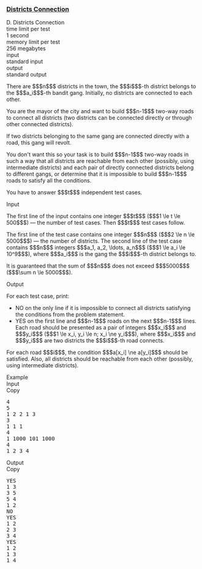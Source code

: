 <h3><a href="https://codeforces.com/contest/1433/problem/D" target="_blank" rel="noopener noreferrer">Districts Connection</a></h3>

<div class="header"><div class="title">D. Districts Connection</div><div class="time-limit"><div class="property-title">time limit per test</div>1 second</div><div class="memory-limit"><div class="property-title">memory limit per test</div>256 megabytes</div><div class="input-file input-standard"><div class="property-title">input</div>standard input</div><div class="output-file output-standard"><div class="property-title">output</div>standard output</div></div><div><p>There are $$$n$$$ districts in the town, the $$$i$$$-th district belongs to the $$$a_i$$$-th bandit gang. Initially, no districts are connected to each other.</p><p>You are the mayor of the city and want to build $$$n-1$$$ two-way roads to connect all districts (two districts can be connected directly or through other connected districts).</p><p>If two districts belonging to the same gang are connected <span class="tex-font-style-bf">directly</span> with a road, this gang will revolt.</p><p>You don't want this so your task is to build $$$n-1$$$ two-way roads in such a way that all districts are reachable from each other (possibly, using intermediate districts) and <span class="tex-font-style-bf">each pair</span> of directly connected districts belong to <span class="tex-font-style-bf">different gangs</span>, or determine that it is impossible to build $$$n-1$$$ roads to satisfy all the conditions.</p><p>You have to answer $$$t$$$ independent test cases.</p></div><div class="input-specification"><div class="section-title">Input</div><p>The first line of the input contains one integer $$$t$$$ ($$$1 \le t \le 500$$$) — the number of test cases. Then $$$t$$$ test cases follow.</p><p>The first line of the test case contains one integer $$$n$$$ ($$$2 \le n \le 5000$$$) — the number of districts. The second line of the test case contains $$$n$$$ integers $$$a_1, a_2, \ldots, a_n$$$ ($$$1 \le a_i \le 10^9$$$), where $$$a_i$$$ is the gang the $$$i$$$-th district belongs to.</p><p>It is guaranteed that the sum of $$$n$$$ does not exceed $$$5000$$$ ($$$\sum n \le 5000$$$).</p></div><div class="output-specification"><div class="section-title">Output</div><p>For each test case, print:</p><ul> <li> <span class="tex-font-style-tt">NO</span> on the only line if it is impossible to connect all districts satisfying the conditions from the problem statement. </li><li> <span class="tex-font-style-tt">YES</span> on the first line and $$$n-1$$$ roads on the next $$$n-1$$$ lines. Each road should be presented as a pair of integers $$$x_i$$$ and $$$y_i$$$ ($$$1 \le x_i, y_i \le n; x_i \ne y_i$$$), where $$$x_i$$$ and $$$y_i$$$ are two districts the $$$i$$$-th road connects. </li></ul><p>For each road $$$i$$$, the condition $$$a[x_i] \ne a[y_i]$$$ should be satisfied. Also, all districts should be reachable from each other (possibly, using intermediate districts).</p></div><div class="sample-tests"><div class="section-title">Example</div><div class="sample-test"><div class="input"><div class="title">Input<div title="Copy" data-clipboard-target="#id007157805863326081" id="id009639019607975876" class="input-output-copier">Copy</div></div><pre id="id007157805863326081">4
5
1 2 2 1 3
3
1 1 1
4
1 1000 101 1000
4
1 2 3 4
</pre></div><div class="output"><div class="title">Output<div title="Copy" data-clipboard-target="#id0002874782990516178" id="id008877630321554406" class="input-output-copier">Copy</div></div><pre id="id0002874782990516178">YES
1 3
3 5
5 4
1 2
NO
YES
1 2
2 3
3 4
YES
1 2
1 3
1 4
</pre></div></div></div>